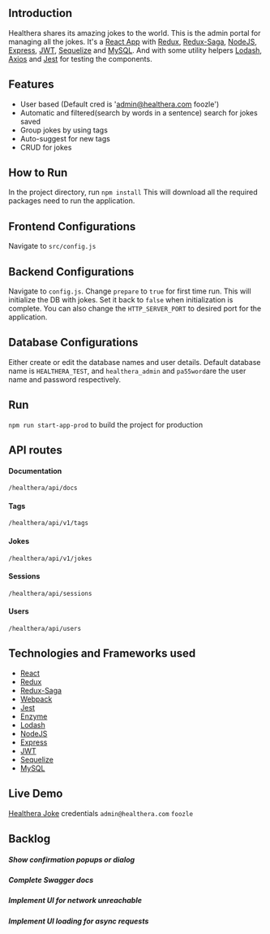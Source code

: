 ## Introduction
Healthera shares its amazing jokes to the world. This is the admin portal for managing all the jokes. It's a [React App](https://reactjs.org/) with [Redux](https://redux.js.org/), [Redux-Saga](https://github.com/redux-saga/redux-saga), [NodeJS](https://nodejs.org/en/), [Express](https://expressjs.com/), [JWT](https://jwt.io/), [Sequelize](http://docs.sequelizejs.com/) and [MySQL](https://www.mysql.com/). And with some utility helpers [Lodash](https://lodash.com/), [Axios](https://github.com/axios/axios) and [Jest](https://jestjs.io/) for testing the components.

## Features
* User based (Default cred is 'admin@healthera.com foozle')
* Automatic and filtered(search by words in a sentence) search for jokes saved
* Group jokes by using tags
* Auto-suggest for new tags
* CRUD for jokes

## How to Run
In the project directory, run
`npm install`
This will download all the required packages need to run the application.

## Frontend Configurations
Navigate to `src/config.js`

## Backend Configurations
Navigate to `config.js`. Change `prepare` to `true` for first time run.
This will initialize the DB with jokes. Set it back to `false` when initialization is complete. You can also change the `HTTP_SERVER_PORT` to desired port for the application.
 
## Database Configurations
Either create or edit the database names and user details. Default database name is `HEALTHERA_TEST`, and `healthera_admin` and `pa55word`are the user name and password respectively.

## Run 
`npm run start-app-prod` to build the project for production

## API routes

#### Documentation
`/healthera/api/docs`

#### Tags
`/healthera/api/v1/tags`

#### Jokes
`/healthera/api/v1/jokes`

#### Sessions
`/healthera/api/sessions`

#### Users
`/healthera/api/users`

## Technologies and Frameworks used
* [React](https://reactjs.org/)
* [Redux](https://redux.js.org/)
* [Redux-Saga](https://github.com/redux-saga/redux-saga)
* [Webpack](https://webpack.js.org/)
* [Jest](https://jestjs.io/)
* [Enzyme](https://airbnb.io/enzyme/)
* [Lodash](https://lodash.com/)
* [NodeJS](https://nodejs.org/en/) 
* [Express](https://expressjs.com/)
* [JWT](https://jwt.io/)
* [Sequelize](http://docs.sequelizejs.com/)
* [MySQL](https://www.mysql.com/)

## Live Demo
[Healthera Joke](http://35.231.169.193:7001/) credentials `admin@healthera.com` `foozle`


## Backlog
##### Show confirmation popups or dialog
##### Complete Swagger docs
##### Implement UI for network unreachable
##### Implement UI loading for async requests


